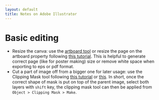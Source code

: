```yaml
---
layout: default
title: Notes on Adobe Illustrator
---
```

# Basic editing
+ Resize the canva: use the [artboard tool](https://graphicdesign.stackexchange.com/questions/12904/how-to-change-artboard-size-in-ai-cs6) or resize the page on the artboard property following [this tutorial](https://www.wikihow.com/Change-Artboard-Size-in-Adobe-Illustrator). This is helpful to generate correct page (like for poster making) size or remove white space when exporting to eps or pdf format.
+ Cut a part of image off from a bigger one for later usage: use the Clipping Mask tool following [this tutorial](http://www.dummies.com/software/adobe/illustrator/how-to-create-a-clipping-mask-in-adobe-illustrator-cs6/) or [this](https://helpx.adobe.com/illustrator/using/clipping-masks.html). In short, once the correct shape of mask is put on top of the parent image, select both layers with `shift` key, the clipping mask tool can then be applied from `Object > Clipping Mask > Make`.

